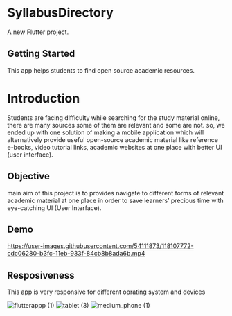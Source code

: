 # SyllabusDirectory


A new Flutter project.

## Getting Started

This app helps students to find open source academic resources.

# Introduction

Students are facing difficulty while searching for the study material online, there are many sources some of them are relevant and some are not. so, we ended up with one solution of making a mobile application which will alternatively provide useful open-source academic material like reference e-books, video tutorial links, academic websites at one place with better UI (user interface).


## Objective
main aim of this project is to provides navigate to different forms of relevant academic material at one place in order to save learners’ precious time with eye-catching UI (User Interface).


## Demo

https://user-images.githubusercontent.com/54111873/118107772-cdc06280-b3fc-11eb-933f-84cb8b8ada6b.mp4


## Resposiveness

This app is very responsive for different oprating system and devices


![flutterappp (1)](https://user-images.githubusercontent.com/54111873/118108077-2f80cc80-b3fd-11eb-9fca-6c975c998ef8.jpg)
![tablet (3)](https://user-images.githubusercontent.com/54111873/118108730-f9901800-b3fd-11eb-99f0-e8419473b32a.jpg)
![medium_phone (1)](https://user-images.githubusercontent.com/54111873/118109184-7e7b3180-b3fe-11eb-8fd7-accd6a3fd687.jpg)





